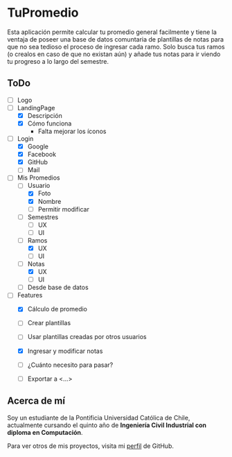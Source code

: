 # TuPromedio

Esta aplicación permite calcular tu promedio general facilmente y tiene la ventaja de poseer una base de datos comuntaria de plantillas de notas para que no sea tedioso el proceso de ingresar cada ramo. Solo busca tus ramos (o crealos en caso de que no existan aún) y añade tus notas para ir viendo tu progreso a lo largo del semestre.

## ToDo

- [ ] Logo
- [ ] LandingPage
	- [x] Descripción
	- [x] Cómo funciona
		- Falta mejorar los íconos
- [ ] Login
	- [x] Google
	- [x] Facebook
	- [x] GitHub
	- [ ] Mail
- [ ] Mis Promedios
	- [ ] Usuario
		- [x] Foto
		- [x] Nombre
		- [ ] Permitir modificar
	- [ ] Semestres
		- [ ] UX
		- [ ] UI
	- [ ] Ramos
		- [x] UX
		- [ ] UI
	- [ ] Notas
		- [x] UX
		- [ ] UI
	- [ ] Desde base de datos
- [ ] Features
	- [x] Cálculo de promedio
	- [ ] Crear plantillas
	- [ ] Usar plantillas creadas por otros usuarios
	- [x] Ingresar y modificar notas
	- [ ] ¿Cuánto necesito para pasar?
	- [ ] Exportar a <...>


## Acerca de mí

Soy un estudiante de la Pontificia Universidad Católica de Chile, actualmente cursando el quinto año de <b>Ingeniería Civil Industrial con diploma en Computación</b>.

Para ver otros de mis proyectos, visita mi [perfil](https://github.com/NachoCasta) de GitHub.
